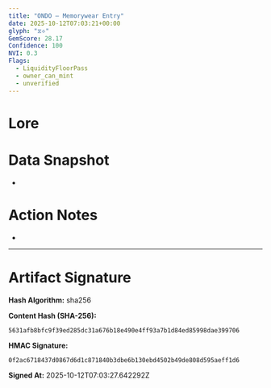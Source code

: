 ```yaml
---
title: "ONDO — Memorywear Entry"
date: 2025-10-12T07:03:21+00:00
glyph: "⧖⟡"
GemScore: 28.17
Confidence: 100
NVI: 0.3
Flags:
  - LiquidityFloorPass
  - owner_can_mint
  - unverified
---
```


# Lore


# Data Snapshot
-

# Action Notes
-

---

# Artifact Signature

**Hash Algorithm:** sha256

**Content Hash (SHA-256):**
```
5631afb8bfc9f39ed285dc31a676b18e490e4ff93a7b1d84ed85998dae399706
```

**HMAC Signature:**
```
0f2ac6718437d0867d6d1c871840b3dbe6b130ebd4502b49de808d595aeff1d6
```

**Signed At:** 2025-10-12T07:03:27.642292Z
